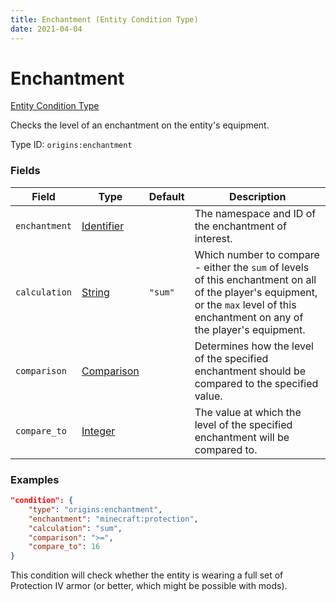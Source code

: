 ```yaml
---
title: Enchantment (Entity Condition Type)
date: 2021-04-04
---
```


# Enchantment

[Entity Condition Type](../entity_condition_types.md)

Checks the level of an enchantment on the entity's equipment.

Type ID: `origins:enchantment`


### Fields

Field  | Type | Default | Description
-------|------|---------|-------------
`enchantment` | [Identifier](../data_types/identifier.md) | | The namespace and ID of the enchantment of interest.
`calculation` | [String](../data_types/string.md) | `"sum"` | Which number to compare - either the `sum` of levels of this enchantment on all of the player's equipment, or the `max` level of this enchantment on any of the player's equipment.
`comparison` | [Comparison](../data_types/comparison.md) | | Determines how the level of the specified enchantment should be compared to the specified value.
`compare_to` | [Integer](../data_types/integer.md) | | The value at which the level of the specified enchantment will be compared to.


### Examples

```json
"condition": {
    "type": "origins:enchantment",
    "enchantment": "minecraft:protection",
    "calculation": "sum",
    "comparison": ">=",
    "compare_to": 16
}
```

This condition will check whether the entity is wearing a full set of Protection IV armor (or better, which might be possible with mods).
